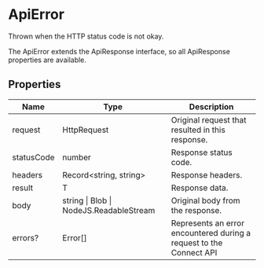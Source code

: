 <!-- Optimized: 2025-10-06 -->
<!-- RPM: 1.6.2.1.1.6.2.1_api-error_20251006 -->
<!-- Session: E2E RPM DNA Application -->
<!-- AOM: RND (Reggie & Dro) -->
<!-- COI: TECHNOLOGY -->
<!-- RPM: HIGH -->
<!-- ACTION: BUILD -->


# ApiError

Thrown when the HTTP status code is not okay.

The ApiError extends the ApiResponse interface, so all ApiResponse properties are available.

## Properties

| Name | Type | Description |
|  --- | --- | --- |
| request | HttpRequest | Original request that resulted in this response. |
| statusCode | number | Response status code. |
| headers | Record<string, string> | Response headers. |
| result | T | Response data. |
| body | string \| Blob \| NodeJS.ReadableStream | Original body from the response. |
| errors? | Error[] | Represents an error encountered during a request to the Connect API |
